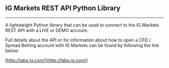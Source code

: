 ## IG Markets REST API Python Library
-------------------------------------

A lightweight Python library that can be used to connect to the IG Markets REST API with a LIVE or DEMO account.

Full details about the API or for information about how to open a CFD / Spread Betting account with IG Markets can be found by following the link below:

[http://labs.ig.com/](http://labs.ig.com/)
